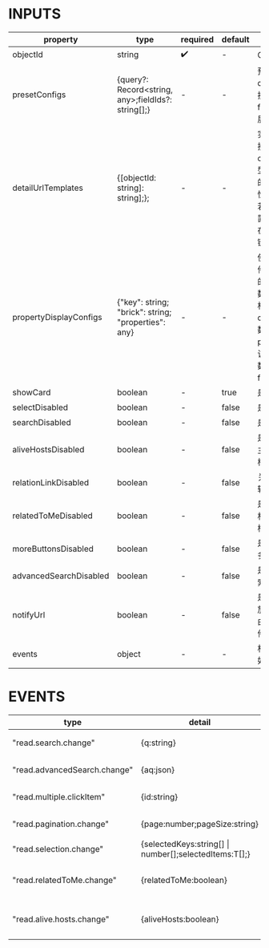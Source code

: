 [//]: # "business-bricks/cmdb-instances/instance-list.ts"

# INPUTS

| property               | type                                                | required | default | description                                                                                                                                  |
| ---------------------- | --------------------------------------------------- | -------- | ------- | -------------------------------------------------------------------------------------------------------------------------------------------- |
| objectId               | string                                              | ✔️       | -       | CMDB 模型 ID                                                                                                                                 |
| presetConfigs          | {query?: Record<string, any>;fieldIds?: string[];}  | -        | -       | 预设配置项，query 为默认的搜索参数，fieldIds 为默认展示列的属性 Id                                                                           |
| detailUrlTemplates     | {[objectId: string]: string];};                     | -        | -       | 实例详情查看链接。根据 objectId 在该模型的“showKey”属性列添加链接，若未配置“showKey”则在“名称”列添加链接                                     |
| propertyDisplayConfigs | {"key": string; "brick": string; "properties": any} | -        | -       | 使用其它展示构件展示某个属性的值，默认将行数据传入该展示构件的 dataSource 参数，可在 properties 指定该展示构件的参数（必须包含 fields 参数） |
| showCard               | boolean                                             | -        | true    | 是否展示卡片                                                                                                                                 |
| selectDisabled         | boolean                                             | -        | false   | 是否可勾选实例                                                                                                                               |
| searchDisabled         | boolean                                             | -        | false   | 是否可以搜索                                                                                                                                 |
| aliveHostsDisabled     | boolean                                             | -        | false   | 是否展示"正常主机"的勾选框。                                                                                                                 |
| relationLinkDisabled   | boolean                                             | -        | false   | 关系是否可以跳转                                                                                                                             |
| relatedToMeDisabled    | boolean                                             | -        | false   | 是否展示"与我相关"的勾选框。                                                                                                                 |
| moreButtonsDisabled    | boolean                                             | -        | false   | 是否展示"更多"的按钮。                                                                                                                       |
| advancedSearchDisabled | boolean                                             | -        | false   | 是否展示高级搜索                                                                                                                             |
| notifyUrl              | boolean                                             | -        | false   | 是否把搜索条件放上 url(刷新路由仍能保持条件)                                                                                                 |
| events                 | object                                              | -        | -       | 相关事件，具体如下表                                                                                                                         |

# EVENTS

| type                         | detail                                                 | description          |
| ---------------------------- | ------------------------------------------------------ | -------------------- |
| "read.search.change"         | {q:string}                                             | 搜索参数变化         |
| "read.advancedSearch.change" | {aq:json}                                              | 高级搜索参数变化     |
| "read.multiple.clickItem"    | {id:string}                                            | 点击某条实例         |
| "read.pagination.change"     | {page:number;pageSize:string}                          | 页码和每页条数变化   |
| "read.selection.change"      | {selectedKeys:string[] \| number[];selectedItems:T[];} | 勾选变化             |
| "read.relatedToMe.change"    | {relatedToMe:boolean}                                  | "与我有关"勾选框变化 |
| "read.alive.hosts.change"    | {aliveHosts:boolean}                                   | "正常主机"勾选框变化 |

